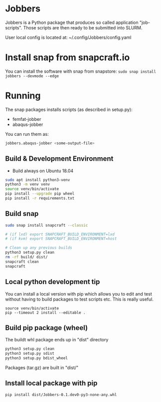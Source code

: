 # Jobbers
Jobbers is a Python package that produces so called application "job-scripts".
Those scripts are then ready to be submitted into SLURM.

User local config is located at: ~/.config/Jobbers/config.yaml

# Install snap from snapcraft.io
You can install the software with snap from snapstore:
```sudo snap install jobbers --devmode --edge```

# Running
The snap packages installs scripts (as described in setup.py):
* femfat-jobber
* abaqus-jobber

You can run them as:
```bash
jobbers.abaqus-jobber <some-output-file>
```

## Build & Development Environment
* Build always on Ubuntu 18.04

```bash
sudo apt install python3-venv
python3 -m venv venv
source venv/bin/activate
pip install --upgrade pip wheel
pip install -r requirements.txt
```
## Build snap

```bash
sudo snap install snapcraft --classic

# (if lxd) export SNAPCRAFT_BUILD_ENVIRONMENT=lxd
# (if kvm) export SNAPCRAFT_BUILD_ENVIRONMENT=host

# Clean up any previous builds
python3 setup.py clean
rm -rf build/ dist/
snapcraft clean
snapcraft
```

## Local python development tip
You can install a local version with pip which allows you to edit and test without having to build packages to test scripts etc. This is really useful.
```
source venv/bin/activate
pip --timeout 2 install --editable .
```

## Build pip package (wheel)
The buildt whl package ends up in "dist" directory
```bash
python3 setup.py clean
python3 setup.py sdist
python3 setup.py bdist_wheel
```
Packages (tar.gz)  are built in "dist/"

## Install local package with pip
```bash
pip install dist/Jobbers-0.1.dev0-py3-none-any.whl
```
